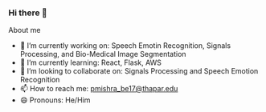 ### Hi there 👋

About me

- 🔭 I’m currently working on: Speech Emotin Recognition, Signals Processing, and Bio-Medical Image Segmentation
- 🌱 I’m currently learning: React, Flask, AWS
- 👯 I’m looking to collaborate on: Signals Processing and Speech Emotion Recognition
- 📫 How to reach me: pmishra_be17@thapar.edu
- 😄 Pronouns: He/Him

